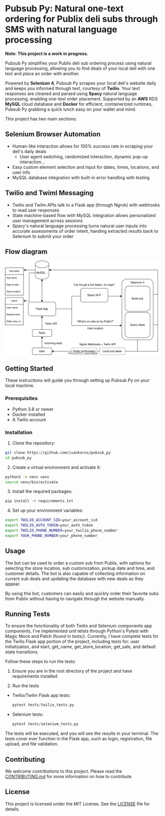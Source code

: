 # Pubsub Py: Natural one-text ordering for Publix deli subs through SMS with natural language processing

**Note: This project is a work in progress.**

Pubsub Py simplifies your Publix deli sub ordering process using natural language processing, allowing you to find deals of your local deli with one text and place an order with another.

Powered by **Selenium 4**, Pubsub Py scrapes your local deli's website daily and keeps you informed through text, courtesy of **Twilio**. Your text responses are cleaned and parsed using **Spacy** natural language processing, enabling one-text order placement. Supported by an **AWS** RDS **MySQL** cloud database and **Docker** for efficient, containerized runtimes, Pubsub Py grabbing a quick lunch easy on your wallet and mind.

This project has two main sections:

## Selenium Browser Automation
- Human-like interaction allows for 100% success rate in scraping your deli's daily deals
  - User agent switching, randomized interaction, dynamic pop-up interaction...
- Easy custom element selection and input for dates, times, locations, and user info
- MySQL database integration with built-in error handling with testing

## Twilio and Twiml Messaging
- Twilio and Twilm APIs talk to a Flask app (through Ngrok) with webhooks to read user responses
- State machine-based flow with MySQL integration allows personalized user management across sessions
- Spacy's natural language processing turns natural user inputs into accurate assessments of order intent, handing extracted results back to Selenium to submit your order

## Flow diagram
![Flow](Flowchart.svg)

## Getting Started

These instructions will guide you through setting up Pubsub Py on your local machine.

### Prerequisites

- Python 3.8 or newer
- Docker installed
- A Twilio account

### Installation

1. Clone the repository:
```bash
git clone https://github.com/ivankoros/pubsub_py
cd pubsub_py
```

2. Create a virtual environment and activate it:
```bash
python3 -m venv venv
source venv/bin/activate
```


3. Install the required packages:
```python
pip install -r requirements.txt
```

4. Set up your environment variables:
```bash
export TWILIO_ACCOUNT_SID=your_account_sid
export TWILIO_AUTH_TOKEN=your_auth_token
export TWILIO_PHONE_NUMBER=your_twilio_phone_number
export YOUR_PHONE_NUMBER=your_phone_number
```

## Usage

The bot can be used to order a custom sub from Publix, with options for selecting the store location, sub customization, pickup date and time, and customer details. The bot is also capable of collecting information on current sub deals and updating the database with new deals as they appear.

By using this bot, customers can easily and quickly order their favorite subs from Publix without having to navigate through the website manually.

## Running Tests

To ensure the functionality of both Twilio and Selenium components app components, I've implemented unit tetsts through Python's Pytest with Magic Mock and Patch (found in tests/). Currently, I have complete tests for the Twilio Flask app portion of the project, including tests for: user initialization, and start, get_name, get_store_location, get_sale, and default state transitions.

Follow these steps to run the tests:

1. Ensure you are in the root directory of the project and have requirements installed

2. Run the tests
 - Twilio/Twilm Flask app tests:
 
   ```python
   pytest tests/twilio_tests.py
   
   ```
- Selenium tests:
   ```python
   pytest tests/selenium_tests.py
   ```

The tests will be executed, and you will see the results in your terminal. The tests cover ever function in the Flask app, such as login, registration, file upload, and file validation.


## Contributing

We welcome contributions to this project. Please read the [CONTRIBUTING.md](CONTRIBUTING.md) for more information on how to contribute.

## License

This project is licensed under the MIT License. See the [LICENSE](LICENSE) file for details.

